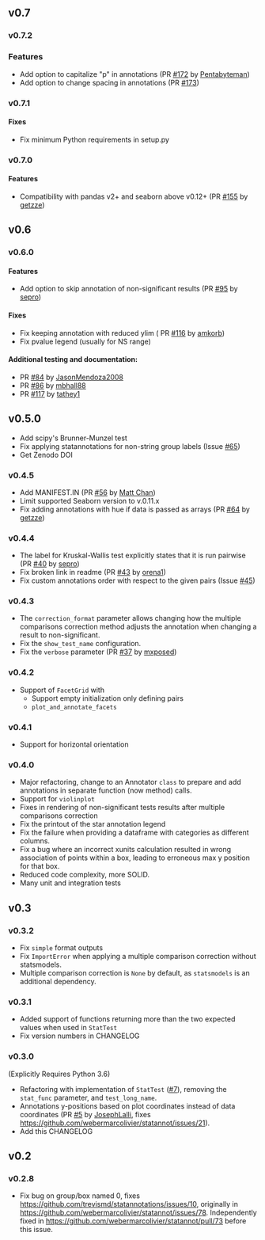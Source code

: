 ## v0.7
### v0.7.2
### Features
- Add option to capitalize "p" in annotations
  (PR [#172](https://github.com/trevismd/statannotations/pull/172) by
  [Pentabyteman](https://github.com/Pentabyteman))
- Add option to change spacing in annotations
  (PR [#173](https://github.com/trevismd/statannotations/pull/173))

### v0.7.1
#### Fixes
- Fix minimum Python requirements in setup.py

### v0.7.0
#### Features
- Compatibility with pandas v2+ and seaborn above v0.12+
  (PR [#155](https://github.com/trevismd/statannotations/pull/155) by
  [getzze](https://github.com/getzze))

## v0.6
### v0.6.0
#### Features
- Add option to skip annotation of non-significant results
  (PR [#95](https://github.com/trevismd/statannotations/pull/95) by
  [sepro](https://github.com/sepro))

#### Fixes
- Fix keeping annotation with reduced ylim (
  PR [#116](https://github.com/trevismd/statannotations/issues/116) by
  [amkorb](https://github.com/amkorb))
- Fix pvalue legend (usually for NS range)

#### Additional testing and documentation:
  - PR [#84](https://github.com/trevismd/statannotations/pull/84) by
    [JasonMendoza2008 ](https://github.com/JasonMendoza2008)
  - PR [#86](https://github.com/trevismd/statannotations/pull/86) by
    [mbhall88](https://github.com/mbhall88)
  - PR [#117](https://github.com/trevismd/statannotations/pull/117) by
    [tathey1](https://github.com/tathey1)

## v0.5.0
- Add scipy's Brunner-Munzel test
- Fix applying statannotations for non-string group labels (Issue
  [#65](https://github.com/trevismd/statannotations/issues/65))
- Get Zenodo DOI

### v0.4.5
- Add MANIFEST.IN (PR [#56](https://github.com/trevismd/statannotations/pull/56)
  by [Matt Chan](https://github.com/thewchan))
- Limit supported Seaborn version to v.0.11.x
- Fix adding annotations with hue if data is passed as arrays
  (PR [#64](https://github.com/trevismd/statannotations/pull/64) by
  [getzze](https://github.com/getzze))

### v0.4.4
- The label for Kruskal-Wallis test explicitly states that it is run pairwise
  (PR [#40](https://github.com/trevismd/statannotations/pull/40) by
  [sepro](https://github.com/sepro))
- Fix broken link in readme
  (PR [#43](https://github.com/trevismd/statannotations/pull/43) by
  [orena1](https://github.com/orena1))
- Fix custom annotations order with respect to the given pairs (Issue
  [#45](https://github.com/trevismd/statannotations/issues/45))

### v0.4.3
- The `correction_format` parameter allows changing how the multiple
comparisons correction method  adjusts the annotation when changing a result
to non-significant.
- Fix the `show_test_name` configuration.
- Fix the `verbose` parameter
 (PR [#37](https://github.com/trevismd/statannotations/pull/37) by
   [mxposed](https://github.com/mxposed))

### v0.4.2
 - Support of `FacetGrid` with
   - Support empty initialization only defining pairs
   - `plot_and_annotate_facets`

### v0.4.1
 - Support for horizontal orientation

### v0.4.0
 - Major refactoring, change to an Annotator `class` to prepare and add
   annotations in separate function (now method) calls.
 - Support for `violinplot`
 - Fixes in rendering of non-significant tests results after multiple
   comparisons correction
 - Fix the printout of the star annotation legend
 - Fix the failure when providing a dataframe with categories as different
   columns.
 - Fix a bug where an incorrect xunits calculation resulted in wrong
   association of points within a box, leading to erroneous max y position for
   that box.
 - Reduced code complexity, more SOLID.
 - Many unit and integration tests

## v0.3
### v0.3.2
 - Fix `simple` format outputs
 - Fix `ImportError` when applying a multiple comparison correction without
   statsmodels.
 - Multiple comparison correction is `None` by default, as `statsmodels` is an
   additional dependency.

### v0.3.1
 - Added support of functions returning more than the two expected values when
   used in `StatTest`
 - Fix version numbers in CHANGELOG

### v0.3.0
(Explicitly Requires Python 3.6)

 - Refactoring with implementation of `StatTest`
   ([#7](https://github.com/trevismd/statannotations/pull/5)), removing the
   `stat_func` parameter, and `test_long_name`.
 - Annotations y-positions based on plot coordinates instead of data
   coordinates
   (PR [#5](https://github.com/trevismd/statannotations/pull/5) by
   [JosephLalli](https://github.com/JosephLalli),
   fixes https://github.com/webermarcolivier/statannot/issues/21).
 - Add this CHANGELOG

## v0.2
### v0.2.8
 - Fix bug on group/box named 0, fixes
   https://github.com/trevismd/statannotations/issues/10, originally in
   https://github.com/webermarcolivier/statannot/issues/78. Independently
   fixed in https://github.com/webermarcolivier/statannot/pull/73 before this
   issue.
